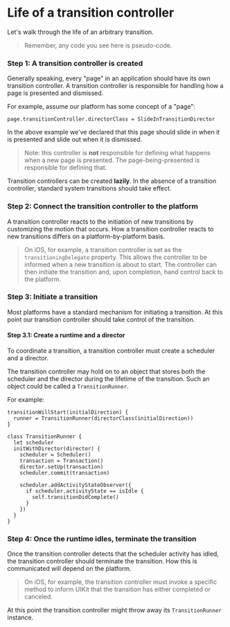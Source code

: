 # Life of a transition controller

Let's walk through the life of an arbitrary transition.

> Remember, any code you see here is pseudo-code.

### Step 1: A transition controller is created

Generally speaking, every "page" in an application should have its own transition controller. A transition controller is responsible for handling how a page is presented and dismissed.

For example, assume our platform has some concept of a "page":

    page.transitionController.directorClass = SlideInTransitionDirector

In the above example we've declared that this page should slide in when it is presented and slide out when it is dismissed.

> Note: this controller is **not** responsible for defining what happens when a new page is presented. The page-being-presented is responsible for defining that.

Transition controllers can be created **lazily**. In the absence of a transition controller, standard system transitions should take effect.

### Step 2: Connect the transition controller to the platform

A transition controller reacts to the initiation of new transitions by customizing the motion that occurs. How a transition controller reacts to new transitions differs on a platform-by-platform basis.

> On iOS, for example, a transition controller is set as the `transitioningDelegate` property. This allows the controller to be informed when a new transition is about to start. The controller can then initiate the transition and, upon completion, hand control back to the platform.

### Step 3: Initiate a transition

Most platforms have a standard mechanism for initiating a transition. At this point our transition controller should take control of the transition.

#### Step 3.1: Create a runtime and a director

To coordinate a transition, a transition controller must create a scheduler and a director.

The transition controller may hold on to an object that stores both the scheduler and the director during the lifetime of the transition. Such an object could be called a `TransitionRunner`.

For example:

    transitionWillStart(initialDirection) {
      runner = TransitionRunner(directorClass(initialDirection))
    }

    class TransitionRunner {
      let scheduler
      initWithDirector(director) {
        scheduler = Scheduler()
        transaction = Transaction()
        director.setUp(transaction)
        scheduler.commit(transaction)
        
        scheduler.addActivityStateObserver({
          if scheduler.activityState == isIdle {
            self.transitionDidComplete()
          }
        })
      }
    }

### Step 4: Once the runtime idles, terminate the transition

Once the transition controller detects that the scheduler activity has idled, the transition controller should terminate the transition. How this is communicated will depend on the platform.

> On iOS, for example, the transition controller must invoke a specific method to inform UIKit that the transition has either completed or canceled.

At this point the transition controller might throw away its `TransitionRunner` instance.
